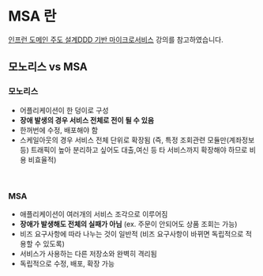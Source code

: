 # MSA 란

[인프런 도메인 주도 설계DDD 기반 마이크로서비스](https://www.inflearn.com/course/lecture?courseSlug=%EB%8F%84%EB%A9%94%EC%9D%B8%EC%A3%BC%EB%8F%84-%EC%84%A4%EA%B3%84-%EB%A7%88%EC%9D%B4%ED%81%AC%EB%A1%9C%EC%84%9C%EB%B9%84%EC%8A%A4&unitId=104465)
강의를 참고하였습니다.

## 모노리스 vs MSA

### 모노리스

* 어플리케이션이 한 덩이로 구성
* **장애 발생의 경우 서비스 전체로 전이 될 수 있음**
* 한꺼번에 수정, 배포해야 함
* 스케일아웃의 경우 서비스 전체 단위로 확장됨 (즉, 특정 조회관련 모듈만(계좌정보 등) 트래픽이 높아 분리하고 싶어도 대출,여신 등 타 서비스까지 확장해야 하므로 비용 비효율적)

</br>

### MSA

* 애플리케이션이 여러개의 서비스 조각으로 이루어짐
* **장애가 발생해도 전체의 실패가 아님** (ex. 주문이 안되어도 상품 조회는 가능)
* 비즈 요구사항에 따라 나누는 것이 일반적 (비즈 요구사항이 바뀌면 독립적으로 적용할 수 있도록)
* 서비스가 사용하는 다른 저장소와 완벽히 격리됨
* 독립적으로 수정, 배포, 확장 가능

</br>

